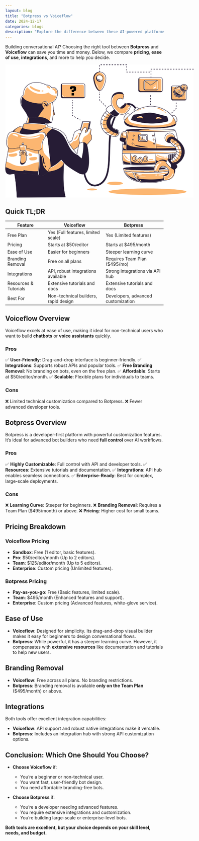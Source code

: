 ```yaml
---
layout: blog
title: "Botpress vs Voiceflow"
date: 2024-12-17
categories: blogs
description: "Explore the difference between these AI-powered platforms for building chatbots to optimize customer interactions."
---
```


Building conversational AI? Choosing the right tool between **Botpress** and **Voiceflow** can save you time and money. Below, we compare **pricing**, **ease of use**, **integrations**, and more to help you decide.

<div class="img-wrapper">
  <img style="max-width: 600px;" src="/assets/blogs/imgs/botpress-vs-voiceflow.svg" alt="chatbot" />
</div>

## Quick TL;DR

<div class="responsive-table">
  <table>
    <thead>
      <tr>
        <th>Feature</th>
        <th>Voiceflow</th>
        <th>Botpress</th>
      </tr>
    </thead>
    <tbody>
      <tr>
        <td>Free Plan</td>
        <td>Yes (Full features, limited scale)</td>
        <td>Yes (Limited features)</td>
      </tr>
      <tr>
        <td>Pricing</td>
        <td>Starts at $50/editor</td>
        <td>Starts at $495/month</td>
      </tr>
      <tr>
        <td>Ease of Use</td>
        <td>Easier for beginners</td>
        <td>Steeper learning curve</td>
      </tr>
      <tr>
        <td>Branding Removal</td>
        <td>Free on all plans</td>
        <td>Requires Team Plan ($495/mo)</td>
      </tr>
      <tr>
        <td>Integrations</td>
        <td>API, robust integrations available</td>
        <td>Strong integrations via API hub</td>
      </tr>
      <tr>
        <td>Resources & Tutorials</td>
        <td>Extensive tutorials and docs</td>
        <td>Extensive tutorials and docs</td>
      </tr>
      <tr>
        <td>Best For</td>
        <td>Non-technical builders, rapid design</td>
        <td>Developers, advanced customization</td>
      </tr>
    </tbody>
  </table>
</div>

## Voiceflow Overview

Voiceflow excels at ease of use, making it ideal for non-technical users who want to build **chatbots** or **voice assistants** quickly.

### **Pros**

✅ **User-Friendly**: Drag-and-drop interface is beginner-friendly.
✅ **Integrations**: Supports robust APIs and popular tools.
✅ **Free Branding Removal**: No branding on bots, even on the free plan.
✅ **Affordable**: Starts at $50/editor/month.
✅ **Scalable**: Flexible plans for individuals to teams.

### **Cons**

❌ Limited technical customization compared to Botpress.
❌ Fewer advanced developer tools.

## Botpress Overview

Botpress is a developer-first platform with powerful customization features. It’s ideal for advanced bot builders who need **full control** over AI workflows.

### **Pros**

✅ **Highly Customizable**: Full control with API and developer tools.
✅ **Resources**: Extensive tutorials and documentation.
✅ **Integrations**: API hub enables seamless connections.
✅ **Enterprise-Ready**: Best for complex, large-scale deployments.

### **Cons**

❌ **Learning Curve**: Steeper for beginners.
❌ **Branding Removal**: Requires a Team Plan ($495/month) or above.
❌ **Pricing**: Higher cost for small teams.

## Pricing Breakdown

### Voiceflow Pricing

- **Sandbox**: Free (1 editor, basic features).
- **Pro**: $50/editor/month (Up to 2 editors).
- **Team**: $125/editor/month (Up to 5 editors).
- **Enterprise**: Custom pricing (Unlimited features).

### Botpress Pricing

- **Pay-as-you-go**: Free (Basic features, limited scale).
- **Team**: $495/month (Enhanced features and support).
- **Enterprise**: Custom pricing (Advanced features, white-glove service).

## Ease of Use

- **Voiceflow**: Designed for simplicity. Its drag-and-drop visual builder makes it easy for beginners to design conversational flows.
- **Botpress**: While powerful, it has a steeper learning curve. However, it compensates with **extensive resources** like documentation and tutorials to help new users.

## Branding Removal

- **Voiceflow**: Free across all plans. No branding restrictions.
- **Botpress**: Branding removal is available **only on the Team Plan** ($495/month) or above.

## Integrations

Both tools offer excellent integration capabilities:

- **Voiceflow**: API support and robust native integrations make it versatile.
- **Botpress**: Includes an integration hub with strong API customization options.

## Conclusion: Which One Should You Choose?

- **Choose Voiceflow** if:

  - You’re a beginner or non-technical user.
  - You want fast, user-friendly bot design.
  - You need affordable branding-free bots.

- **Choose Botpress** if:

  - You’re a developer needing advanced features.
  - You require extensive integrations and customization.
  - You’re building large-scale or enterprise-level bots.

**Both tools are excellent, but your choice depends on your skill level, needs, and budget.**
